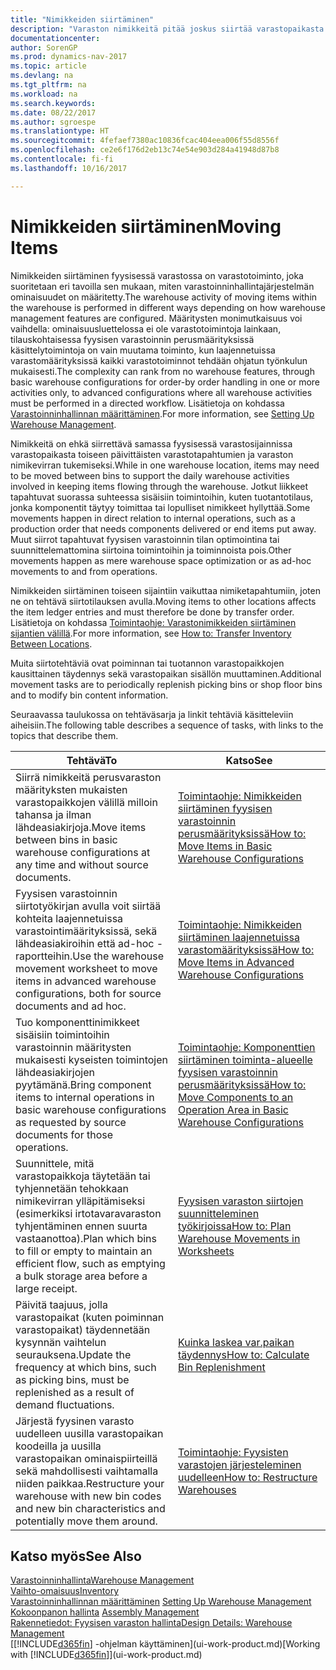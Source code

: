 ```yaml
---
title: "Nimikkeiden siirtäminen"
description: "Varaston nimikkeitä pitää joskus siirtää varastopaikasta toiseen päivittäisten varastotapahtumien ja varaston nimikevirran tukemiseksi. Jotkut liikkeet tapahtuvat suorassa suhteessa sisäisiin toimintoihin, kuten tuotantotilaus, jonka komponentit täytyy toimittaa tai lopulliset nimikkeet hyllyttää. Muut siirrot tapahtuvat vain fyysisen varastoinnin tilan optimointina tai ad-hoc-siirtoina toimintoihin ja toiminnoista."
documentationcenter: 
author: SorenGP
ms.prod: dynamics-nav-2017
ms.topic: article
ms.devlang: na
ms.tgt_pltfrm: na
ms.workload: na
ms.search.keywords: 
ms.date: 08/22/2017
ms.author: sgroespe
ms.translationtype: HT
ms.sourcegitcommit: 4fefaef7380ac10836fcac404eea006f55d8556f
ms.openlocfilehash: ce2e6f176d2eb13c74e54e903d284a41948d87b8
ms.contentlocale: fi-fi
ms.lasthandoff: 10/16/2017

---
```

# <a name="moving-items"></a><span data-ttu-id="42393-105">Nimikkeiden siirtäminen</span><span class="sxs-lookup"><span data-stu-id="42393-105">Moving Items</span></span>
<span data-ttu-id="42393-106">Nimikkeiden siirtäminen fyysisessä varastossa on varastotoiminto, joka suoritetaan eri tavoilla sen mukaan, miten varastoinninhallintajärjestelmän ominaisuudet on määritetty.</span><span class="sxs-lookup"><span data-stu-id="42393-106">The warehouse activity of moving items within the warehouse is performed in different ways depending on how warehouse management features are configured.</span></span> <span data-ttu-id="42393-107">Määritysten monimutkaisuus voi vaihdella: ominaisuusluettelossa ei ole varastotoimintoja lainkaan, tilauskohtaisessa fyysisen varastoinnin perusmäärityksissä käsittelytoimintoja on vain muutama toiminto, kun laajennetuissa varastomäärityksissä kaikki varastotoiminnot tehdään ohjatun työnkulun mukaisesti.</span><span class="sxs-lookup"><span data-stu-id="42393-107">The complexity can rank from no warehouse features, through basic warehouse configurations for order-by order handling in one or more activities only, to advanced configurations where all warehouse activities must be performed in a directed workflow.</span></span> <span data-ttu-id="42393-108">Lisätietoja on kohdassa [Varastoinninhallinnan määrittäminen](warehouse-setup-warehouse.md).</span><span class="sxs-lookup"><span data-stu-id="42393-108">For more information, see [Setting Up Warehouse Management](warehouse-setup-warehouse.md).</span></span>

<span data-ttu-id="42393-109">Nimikkeitä on ehkä siirrettävä samassa fyysisessä varastosijainnissa varastopaikasta toiseen päivittäisten varastotapahtumien ja varaston nimikevirran tukemiseksi.</span><span class="sxs-lookup"><span data-stu-id="42393-109">While in one warehouse location, items may need to be moved between bins to support the daily warehouse activities involved in keeping items flowing through the warehouse.</span></span> <span data-ttu-id="42393-110">Jotkut liikkeet tapahtuvat suorassa suhteessa sisäisiin toimintoihin, kuten tuotantotilaus, jonka komponentit täytyy toimittaa tai lopulliset nimikkeet hyllyttää.</span><span class="sxs-lookup"><span data-stu-id="42393-110">Some movements happen in direct relation to internal operations, such as a production order that needs components delivered or end items put away.</span></span> <span data-ttu-id="42393-111">Muut siirrot tapahtuvat fyysisen varastoinnin tilan optimointina tai suunnittelemattomina siirtoina toimintoihin ja toiminnoista pois.</span><span class="sxs-lookup"><span data-stu-id="42393-111">Other movements happen as mere warehouse space optimization or as ad-hoc movements to and from operations.</span></span>

<span data-ttu-id="42393-112">Nimikkeiden siirtäminen toiseen sijaintiin vaikuttaa nimiketapahtumiin, joten ne on tehtävä siirtotilauksen avulla.</span><span class="sxs-lookup"><span data-stu-id="42393-112">Moving items to other locations affects the item ledger entries and must therefore be done by transfer order.</span></span> <span data-ttu-id="42393-113">Lisätietoja on kohdassa [Toimintaohje: Varastonimikkeiden siirtäminen sijantien välillä](inventory-how-transfer-between-locations.md).</span><span class="sxs-lookup"><span data-stu-id="42393-113">For more information, see [How to: Transfer Inventory Between Locations](inventory-how-transfer-between-locations.md).</span></span>  

<span data-ttu-id="42393-114">Muita siirtotehtäviä ovat poiminnan tai tuotannon varastopaikkojen kausittainen täydennys sekä varastopaikan sisällön muuttaminen.</span><span class="sxs-lookup"><span data-stu-id="42393-114">Additional movement tasks are to periodically replenish picking bins or shop floor bins and to modify bin content information.</span></span>  

 <span data-ttu-id="42393-115">Seuraavassa taulukossa on tehtäväsarja ja linkit tehtäviä käsitteleviin aiheisiin.</span><span class="sxs-lookup"><span data-stu-id="42393-115">The following table describes a sequence of tasks, with links to the topics that describe them.</span></span>   

|<span data-ttu-id="42393-116">**Tehtävä**</span><span class="sxs-lookup"><span data-stu-id="42393-116">**To**</span></span>|<span data-ttu-id="42393-117">**Katso**</span><span class="sxs-lookup"><span data-stu-id="42393-117">**See**</span></span>|  
|------------|-------------|  
|<span data-ttu-id="42393-118">Siirrä nimikkeitä perusvaraston määrityksten mukaisten varastopaikkojen välillä milloin tahansa ja ilman lähdeasiakirjoja.</span><span class="sxs-lookup"><span data-stu-id="42393-118">Move items between bins in basic warehouse configurations at any time and without source documents.</span></span>|[<span data-ttu-id="42393-119">Toimintaohje: Nimikkeiden siirtäminen fyysisen varastoinnin perusmäärityksissä</span><span class="sxs-lookup"><span data-stu-id="42393-119">How to: Move Items in Basic Warehouse Configurations</span></span>](warehouse-how-to-move-items-ad-hoc-in-basic-warehousing.md)|
|<span data-ttu-id="42393-120">Fyysisen varastoinnin siirtotyökirjan avulla voit siirtää kohteita laajennetuissa varastointimäärityksissä, sekä lähdeasiakiroihin että ad-hoc -raportteihin.</span><span class="sxs-lookup"><span data-stu-id="42393-120">Use the warehouse movement worksheet to move items in advanced warehouse configurations, both for source documents and ad hoc.</span></span>|[<span data-ttu-id="42393-121">Toimintaohje: Nimikkeiden siirtäminen laajennetuissa varastomäärityksissä</span><span class="sxs-lookup"><span data-stu-id="42393-121">How to: Move Items in Advanced Warehouse Configurations</span></span>](warehouse-how-to-move-items-in-advanced-warehousing.md)|  
|<span data-ttu-id="42393-122">Tuo komponenttinimikkeet sisäisiin toimintoihin varastoinnin määritysten mukaisesti kyseisten toimintojen lähdeasiakirjojen pyytämänä.</span><span class="sxs-lookup"><span data-stu-id="42393-122">Bring component items to internal operations in basic warehouse configurations as requested by source documents for those operations.</span></span>|[<span data-ttu-id="42393-123">Toimintaohje: Komponenttien siirtäminen toiminta-alueelle fyysisen varastoinnin perusmäärityksissä</span><span class="sxs-lookup"><span data-stu-id="42393-123">How to: Move Components to an Operation Area in Basic Warehouse Configurations</span></span>](warehouse-how-to-move-components-to-an-operation-area-in-basic-warehousing.md)|
|<span data-ttu-id="42393-124">Suunnittele, mitä varastopaikkoja täytetään tai tyhjennetään tehokkaan nimikevirran ylläpitämiseksi (esimerkiksi irtotavaravaraston tyhjentäminen ennen suurta vastaanottoa).</span><span class="sxs-lookup"><span data-stu-id="42393-124">Plan which bins to fill or empty to maintain an efficient flow, such as emptying a bulk storage area before a large receipt.</span></span>|[<span data-ttu-id="42393-125">Fyysisen varaston siirtojen suunnitteleminen työkirjoissa</span><span class="sxs-lookup"><span data-stu-id="42393-125">How to: Plan Warehouse Movements in Worksheets</span></span>](warehouse-how-to-plan-warehouse-movements-in-worksheets.md)|
|<span data-ttu-id="42393-126">Päivitä taajuus, jolla varastopaikat (kuten poiminnan varastopaikat) täydennetään kysynnän vaihtelun seurauksena.</span><span class="sxs-lookup"><span data-stu-id="42393-126">Update the frequency at which bins, such as picking bins, must be replenished as a result of demand fluctuations.</span></span>|[<span data-ttu-id="42393-127">Kuinka laskea var.paikan täydennys</span><span class="sxs-lookup"><span data-stu-id="42393-127">How to: Calculate Bin Replenishment</span></span>](warehouse-how-to-calculate-bin-replenishment.md)|
|<span data-ttu-id="42393-128">Järjestä fyysinen varasto uudelleen uusilla varastopaikan koodeilla ja uusilla varastopaikan ominaispiirteillä sekä mahdollisesti vaihtamalla niiden paikkaa.</span><span class="sxs-lookup"><span data-stu-id="42393-128">Restructure your warehouse with new bin codes and new bin characteristics and potentially move them around.</span></span>|[<span data-ttu-id="42393-129">Toimintaohje: Fyysisten varastojen järjesteleminen uudelleen</span><span class="sxs-lookup"><span data-stu-id="42393-129">How to: Restructure Warehouses</span></span>](warehouse-how-to-restructure-warehouses.md)|  

## <a name="see-also"></a><span data-ttu-id="42393-130">Katso myös</span><span class="sxs-lookup"><span data-stu-id="42393-130">See Also</span></span>  
[<span data-ttu-id="42393-131">Varastoinninhallinta</span><span class="sxs-lookup"><span data-stu-id="42393-131">Warehouse Management</span></span>](warehouse-manage-warehouse.md)  
[<span data-ttu-id="42393-132">Vaihto-omaisuus</span><span class="sxs-lookup"><span data-stu-id="42393-132">Inventory</span></span>](inventory-manage-inventory.md)  
<span data-ttu-id="42393-133">[Varastoinninhallinnan määrittäminen](warehouse-setup-warehouse.md)   </span><span class="sxs-lookup"><span data-stu-id="42393-133">[Setting Up Warehouse Management](warehouse-setup-warehouse.md)   </span></span>  
<span data-ttu-id="42393-134">[Kokoonpanon hallinta](assembly-assemble-items.md)  </span><span class="sxs-lookup"><span data-stu-id="42393-134">[Assembly Management](assembly-assemble-items.md)  </span></span>  
[<span data-ttu-id="42393-135">Rakennetiedot: Fyysisen varaston hallinta</span><span class="sxs-lookup"><span data-stu-id="42393-135">Design Details: Warehouse Management</span></span>](design-details-warehouse-management.md)  
<span data-ttu-id="42393-136">[[!INCLUDE[d365fin](includes/d365fin_md.md)] -ohjelman käyttäminen](ui-work-product.md)</span><span class="sxs-lookup"><span data-stu-id="42393-136">[Working with [!INCLUDE[d365fin](includes/d365fin_md.md)]](ui-work-product.md)</span></span>

